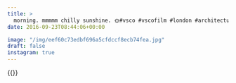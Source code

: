 ```yaml
---
title: >
  morning. mmmmm chilly sunshine. 🌞#vsco #vscofilm #london #architecture #city #sunshine
date: 2016-09-23T08:44:06+00:00

image: "/img/eef60c73edbf696a5cfdccf8ecb74fea.jpg"
draft: false
instagram: true
---
```


{{<photo src="/img/eef60c73edbf696a5cfdccf8ecb74fea.jpg">}}
